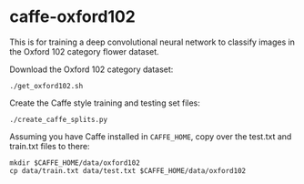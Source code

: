 # caffe-oxford102
This is for training a deep convolutional neural network to classify images in the Oxford 102 category flower dataset.

Download the Oxford 102 category dataset:

`./get_oxford102.sh`

Create the Caffe style training and testing set files:

`./create_caffe_splits.py`

Assuming you have Caffe installed in `CAFFE_HOME`, copy over the test.txt and train.txt files to there:

```
mkdir $CAFFE_HOME/data/oxford102
cp data/train.txt data/test.txt $CAFFE_HOME/data/oxford102
```


